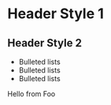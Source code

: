 # Header Style 1

## Header Style 2

* Bulleted lists
* Bulleted lists
* Bulleted lists

Hello from Foo
